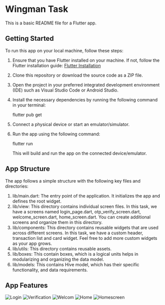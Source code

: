 # Wingman Task
This is a basic README file for a Flutter app.

## Getting Started

To run this app on your local machine, follow these steps:

1. Ensure that you have Flutter installed on your machine. If not, follow the Flutter installation guide: [Flutter Installation](https://docs.flutter.dev/get-started/install)
2. Clone this repository or download the source code as a ZIP file.
3. Open the project in your preferred integrated development environment (IDE) such as Visual Studio Code or Android Studio.
4. Install the necessary dependencies by running the following command in your terminal:
      
      flutter pub get
      
5. Connect a physical device or start an emulator/simulator.
6. Run the app using the following command:

      flutter run
       
   This will build and run the app on the connected device/emulator.
   
## App Structure

The app follows a simple structure with the following key files and directories:

1. lib/main.dart: The entry point of the application. It initializes the app and defines the root widget.
2. lib/view: This directory contains individual screen files. In this task, we have a screens named login_page.dart, otp_verify_screen.dart, welcome_screen.dart, home_screen.dart. You can create additional screens and organize them in this directory.
3. lib/components: This directory contains reusable widgets that are used across different screens. In this task, we have a custom header, transaction list and card widget. Feel free to add more custom widgets as your app grows.
4. lib/utils: This directory contains reusable assets.
5. lib/boxes: This contain boxes, which is a logical units helps in modularizing and organizing the data model.
6. lib/models: This contains Hive model, which has their specific functionality, and data requirements.

## App Features
   
![Login](https://github.com/Yukti-Agarwal88/wingman-task/assets/84984749/640a26b0-8bac-42e5-9494-211be20addf5)
![Verification](https://github.com/Yukti-Agarwal88/wingman-task/assets/84984749/e714aa91-11f6-4300-8479-e5e5ed318f19)
![Welcom](https://github.com/Yukti-Agarwal88/wingman-task/assets/84984749/cb9e435a-f518-4a6f-b5d5-d86de46851ef)
![Home](https://github.com/Yukti-Agarwal88/wingman-task/assets/84984749/00ea5048-64e4-4ad8-beaa-72d95df912bd)
![Homescreen](https://github.com/Yukti-Agarwal88/wingman-task/assets/84984749/367d061b-c49b-45a9-9454-1ab64a5a2ddc)
